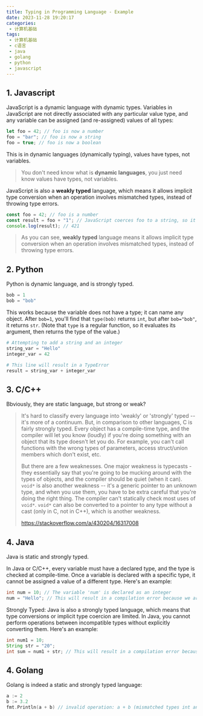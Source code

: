 ```yaml
---
title: Typing in Programming Language - Example
date: 2023-11-28 19:20:17
categories:
 - 计算机基础
tags:
 - 计算机基础
 - c语言
 - java
 - golang
 - python
 - javascript
---
```


## 1. Javascript

JavaScript is a dynamic language with dynamic types. Variables in JavaScript are not directly associated with any particular value type, and any variable can be assigned (and re-assigned) values of all types:

```js
let foo = 42; // foo is now a number
foo = "bar"; // foo is now a string
foo = true; // foo is now a boolean
```

This is in dynamic languages (dynamically typing), values have types, not variables. 

> You don't need know what is **dynamic languages**, you just need know values have types, not variables. 

JavaScript is also a **weakly typed** language, which means it allows implicit type conversion when an operation involves mismatched types, instead of throwing type errors.

```js
const foo = 42; // foo is a number
const result = foo + "1"; // JavaScript coerces foo to a string, so it can be concatenated with the other operand
console.log(result); // 421
```

> As you can see, **weakly typed** language means it allows implicit type conversion when an operation involves mismatched types, instead of throwing type errors.

## 2. Python

Python is dynamic language, and is strongly typed. 

```py
bob = 1
bob = "bob"
```

This works because the variable does not have a type; it can name any object. After `bob=1`, you'll find that `type(bob)` returns `int`, but after `bob="bob"`, it returns `str`. (Note that `type` is a regular function, so it evaluates its argument, then returns the type of the value.)

```py
# Attempting to add a string and an integer
string_var = "Hello"
integer_var = 42

# This line will result in a TypeError
result = string_var + integer_var
```

## 3. C/C++

Bbviously, they are static language, but strong or weak?

> It's hard to classify every language into 'weakly' or 'strongly' typed -- it's more of a continuum. But, in comparison to other languages, C is fairly strongly typed. Every object has a compile-time type, and the compiler will let you know (loudly) if you're doing something with an object that its type doesn't let you do. For example, you can't call functions with the wrong types of parameters, access struct/union members which don't exist, etc.
>
> But there are a few weaknesses. One major weakness is typecasts - they essentially say that you're going to be mucking around with the types of objects, and the compiler should be quiet (when it can). `void*` is also another weakness -- it's a generic pointer to an unknown type, and when you use them, you have to be extra careful that you're doing the right thing. The compiler can't statically check most uses of `void*`. `void*` can also be converted to a pointer to any type without a cast (only in C, not in C++), which is another weakness.
>
> https://stackoverflow.com/a/430204/16317008

## 4. Java

Java is static and strongly typed. 

In Java or C/C++, every variable must have a declared type, and the type is checked at compile-time. Once a variable is declared with a specific type, it cannot be assigned a value of a different type. Here's an example:

```java
int num = 10; // The variable 'num' is declared as an integer
num = "Hello"; // This will result in a compilation error because we are trying to assign a string to an integer variable
```

Strongly Typed: Java is also a strongly typed language, which means that type conversions or implicit type coercion are limited. In Java, you cannot perform operations between incompatible types without explicitly converting them. Here's an example:

```java
int num1 = 10;
String str = "20";
int sum = num1 + str; // This will result in a compilation error because we are trying to add an integer and a string without explicit conversion
```

## 4. Golang

Golang is indeed a static and strongly typed language:

```go
a := 2
b := 3.2
fmt.Println(a + b) // invalid operation: a + b (mismatched types int and float64)
```

